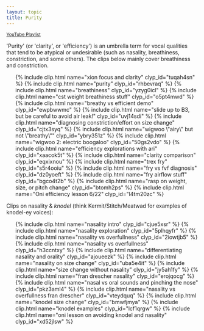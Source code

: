 ```yaml
---
layout: topic
title: Purity
---
```


<small>[YouTube Playlist](https://www.youtube.com/watch?v=whviKusLIIs&list=PLD2KCiQf0hA2SqxqL-_uhIEUG6QvwuHg1&pp=iAQB)</small>

'Purity' (or 'clarity', or 'efficiency') is an umbrella term for vocal qualities that tend to be atypical or undesirable (such as nasality, breathiness, constriction, and some others). The clips below mainly cover breathiness and constriction.

<ul>
    {% include clip.html name="xion focus and clarity" clyp_id="tuqah4sn" %}
    {% include clip.html name="purity" clyp_id="rhbevraq" %}
    {% include clip.html name="breathiness" clyp_id="yzyg0icl" %}
    {% include clip.html name="cst weight breathiness stuff" clyp_id="o5pt4mwd" %}
    {% include clip.html name="breathy vs efficient demo" clyp_id="ewpbwwmc" %}
    {% include clip.html name="slide up to B3, but be careful to avoid air leak!" clyp_id="uvj14sdi" %}
    {% include clip.html name="diagnosing constriction/effort on size change" clyp_id="cjtx3syq" %}
    {% include clip.html name="wigwoo \"airy\" but not \"breathy\"" clyp_id="ybry351z" %}
    {% include clip.html name="wigwoo 2: electric boogaloo" clyp_id="50gs2vdo" %}
    {% include clip.html name="efficiency explorations with ari" clyp_id="xaacok5t" %}
    {% include clip.html name="clarity comparison" clyp_id="eqxixnou" %}
    {% include clip.html name="trex fry" clyp_id="s5r4ooiu" %}
    {% include clip.html name="fry vs fvf diagnosis" clyp_id="dz0yoeft" %}
    {% include clip.html name="fry airflow stuff" clyp_id="bgco4t2b" %}
    {% include clip.html name="rasp on weight, size, or pitch change" clyp_id="btomh2ps" %}
    {% include clip.html name="Oni efficiency lesson 6/22" clyp_id="l4tm20zc" %}
</ul>

Clips on nasality & *knodel* (think Kermit/Stitch/Meatwad for examples of knodel-ey voices):

<ul>
    {% include clip.html name="nasality intro" clyp_id="cjue5xsr" %}
    {% include clip.html name="nasality exploration" clyp_id="5plhqyfr" %}
    {% include clip.html name="nasality vs overfullness" clyp_id="2iowtjb5" %}
    {% include clip.html name="nasality vs overfullness" clyp_id="h3ccntxy" %}
    {% include clip.html name="differentiating nasality and orality" clyp_id="ajoueezk" %}
    {% include clip.html name="nasality on size change" clyp_id="uba5e4it" %}
    {% include clip.html name="size change without nasality" clyp_id="jy5ah1fy" %}
    {% include clip.html name="fran drescher nasality" clyp_id="erojqocg" %}
    {% include clip.html name="nasal vs oral sounds and pinching the nose" clyp_id="pkz3aml4" %}
    {% include clip.html name="nasality vs overfullness fran drescher" clyp_id="vteydquq" %}
    {% include clip.html name="knodel size change" clyp_id="bmwfjmya" %}
    {% include clip.html name="knodel examples" clyp_id="lcf1qrgw" %}
    {% include clip.html name="oni lesson on avoiding knodel and nasality" clyp_id="xd52jlsw" %}
</ul>

